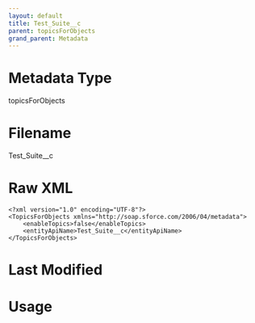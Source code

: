```yaml
---
layout: default
title: Test_Suite__c
parent: topicsForObjects
grand_parent: Metadata
---
```

# Metadata Type
topicsForObjects


# Filename 
Test_Suite__c


# Raw XML
```
<?xml version="1.0" encoding="UTF-8"?>
<TopicsForObjects xmlns="http://soap.sforce.com/2006/04/metadata">
    <enableTopics>false</enableTopics>
    <entityApiName>Test_Suite__c</entityApiName>
</TopicsForObjects>
```


# Last Modified


# Usage

